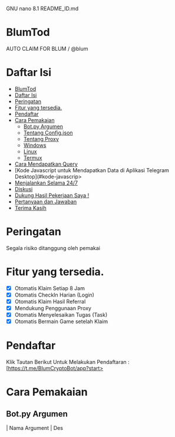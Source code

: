 GNU nano 8.1                          README_ID.md
# BlumTod

AUTO CLAIM FOR BLUM / @blum

# Daftar Isi
- [BlumTod](#blumtod)
- [Daftar Isi](#daftar-isi)
- [Peringatan](#peringatan)
- [Fitur yang tersedia.](#fitur-yang-tersedia)
- [Pendaftar](#pendaftar)
- [Cara Pemakaian](#cara-pemakaian)
  - [Bot.py Argumen](#botpy-argumen)
  - [Tentang Config.json](#tentang-configjson)
  - [Tentang Proxy](#tentang-proxy)
  - [Windows](#windows)
  - [Linux](#linux)
  - [Termux](#termux)
- [Cara Mendapatkan Query](#cara-mendapatkan-query)
- [Kode Javascript untuk Mendapatkan Data di Aplikasi Telegram Desktop](#kode-javascrip>
- [Menjalankan Selama 24/7](#menjalankan-selama-247)
- [Diskusi](#diskusi)
- [Dukung Hasil Pekerjaan Saya !](#dukung-hasil-pekerjaan-saya-)
- [Pertanyaan  dan Jawaban](#pertanyaan--dan-jawaban)
- [Terima Kasih](#terima-kasih)

# Peringatan

Segala risiko ditanggung oleh pemakai

# Fitur yang tersedia.

- [x] Otomatis Klaim Setiap 8 Jam
- [x] Otomatis CheckIn Harian (Login)
- [x] Otomatis Klaim Hasil Referral
- [x] Mendukung Penggunaan Proxy
- [x] Otomatis Menyelesaikan Tugas (Task)
- [x] Otomatis Bermain Game setelah Klaim

# Pendaftar

Klik Tautan Berikut Untuk Melakukan Pendaftaran : [https://t.me/BlumCryptoBot/app?start>

# Cara Pemakaian

## Bot.py Argumen

| Nama Argument | Des
